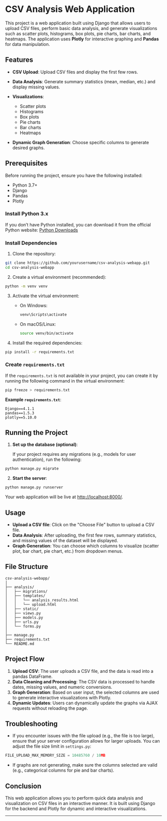 # CSV Analysis Web Application

This project is a web application built using Django that allows users to upload CSV files, perform basic data analysis, and generate visualizations such as scatter plots, histograms, box plots, pie charts, bar charts, and heatmaps. The application uses **Plotly** for interactive graphing and **Pandas** for data manipulation.

## Features

- **CSV Upload**: Upload CSV files and display the first few rows.
- **Data Analysis**: Generate summary statistics (mean, median, etc.) and display missing values.
- **Visualizations**:
  - Scatter plots
  - Histograms
  - Box plots
  - Pie charts
  - Bar charts
  - Heatmaps

- **Dynamic Graph Generation**: Choose specific columns to generate desired graphs.

## Prerequisites

Before running the project, ensure you have the following installed:

- Python 3.7+  
- Django  
- Pandas  
- Plotly  

### Install Python 3.x

If you don’t have Python installed, you can download it from the official Python website:
[Python Downloads](https://www.python.org/downloads/)

### Install Dependencies

1. Clone the repository:

```bash
git clone https://github.com/yourusername/csv-analysis-webapp.git
cd csv-analysis-webapp
```

2. Create a virtual environment (recommended):

```bash
python -m venv venv
```

3. Activate the virtual environment:

   - On Windows:
     ```bash
     venv\Scripts\activate
     ```
   - On macOS/Linux:
     ```bash
     source venv/bin/activate
     ```

4. Install the required dependencies:

```bash
pip install -r requirements.txt
```

### Create `requirements.txt`

If the `requirements.txt` is not available in your project, you can create it by running the following command in the virtual environment:

```bash
pip freeze > requirements.txt
```

**Example `requirements.txt`**:
```
Django==4.1.1
pandas==1.5.3
plotly==5.10.0
```

## Running the Project

1. **Set up the database (optional)**:
   
   If your project requires any migrations (e.g., models for user authentication), run the following:

```bash
python manage.py migrate
```

2. **Start the server**:

```bash
python manage.py runserver
```

Your web application will be live at [http://localhost:8000/](http://localhost:8000/).

## Usage

- **Upload a CSV file**: Click on the "Choose File" button to upload a CSV file.
- **Data Analysis**: After uploading, the first few rows, summary statistics, and missing values of the dataset will be displayed.
- **Graph Generation**: You can choose which columns to visualize (scatter plot, bar chart, pie chart, etc.) from dropdown menus.
  
## File Structure

```
csv-analysis-webapp/
│
├── analysis/
│   ├── migrations/
│   ├── templates/
│   │   └── analysis_results.html
│   │   └── upload.html
│   ├── static/
│   ├── views.py
│   ├── models.py
│   ├── urls.py
│   └── forms.py
│
├── manage.py
├── requirements.txt
└── README.md
```

## Project Flow

1. **Upload CSV**: The user uploads a CSV file, and the data is read into a pandas DataFrame.
2. **Data Cleaning and Processing**: The CSV data is processed to handle dates, missing values, and numeric conversions.
3. **Graph Generation**: Based on user input, the selected columns are used to generate interactive visualizations with Plotly.
4. **Dynamic Updates**: Users can dynamically update the graphs via AJAX requests without reloading the page.

## Troubleshooting

- If you encounter issues with the file upload (e.g., the file is too large), ensure that your server configuration allows for larger uploads. You can adjust the file size limit in `settings.py`:
  
```python
FILE_UPLOAD_MAX_MEMORY_SIZE = 10485760 / 10MB
```

- If graphs are not generating, make sure the columns selected are valid (e.g., categorical columns for pie and bar charts).

## Conclusion

This web application allows you to perform quick data analysis and visualization on CSV files in an interactive manner. It is built using Django for the backend and Plotly for dynamic and interactive visualizations.

--- 